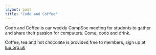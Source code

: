 ```yaml
---
layout: post
title: "Code and Coffee"
---
```


Code and Coffee is our weekly CompSoc meeting for students to gather and share their passion for computers.
Come, code and drink.

Coffee, tea and hot chocolate is provided free to members, sign up at [luu.org.uk](https://luu.org.uk/computing)
